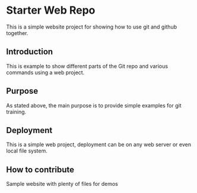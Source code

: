 # Starter Web Repo

This is a simple website project for showing how to use git and github together.

## Introduction

This is example to show different parts of the Git repo and various commands using a web project.

## Purpose

 As stated above, the main purpose is to provide simple examples for git training.

## Deployment

This is a simple web project, deployment can be on any web server or even local file system.

## How to contribute

Sample website with plenty of files for demos